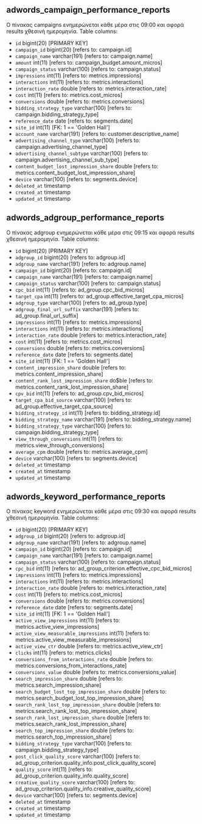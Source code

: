 ## adwords_campaign_performance_reports
Ο πίνακας campaigns ενημερώνεται κάθε μέρα στις 09:00 και αφορά results χθεσινή ημερομηνία.
Table columns:  
- `id` bigint(20) [PRIMARY KEY]
- `campaign_id` bigint(20) [refers to: campaign.id]
- `campaign_name` varchar(191) [refers to: campaign.name]
- `amount` int(11) [refers to: campaign_budget.amount_micros]
- `campaign_status` varchar(100) [refers to: campaign.status]
- `impressions` int(11) [refers to: metrics.impressions]
- `interactions` int(11) [refers to: metrics.interactions]
- `interaction_rate` double [refers to: metrics.interaction_rate]
- `cost` int(11) [refers to: metrics.cost_micros]
- `conversions` double [refers to: metrics.conversions]
- `bidding_strategy_type` varchar(100) [refers to: campaign.bidding_strategy_type]
- `reference_date` date [refers to: segments.date]
- `site_id` int(11) [FK: 1 == 'Golden Hall']
- `account_name` varchar(191) [refers to: customer.descriptive_name]
- `advertising_channel_type` varchar(100) [refers to: campaign.advertising_channel_type]
- `advertising_channel_subtype` varchar(100) [refers to: campaign.advertising_channel_sub_type]
- `content_budget_lost_impression_share` double [refers to: metrics.content_budget_lost_impression_share]
- `device` varchar(100) [refers to: segments.device]
- `deleted_at` timestamp
- `created_at` timestamp
- `updated_at` timestamp

## adwords_adgroup_performance_reports
Ο πίνακας adgroup ενημερώνεται κάθε μέρα στις 09:15 και αφορά results χθεσινή ημερομηνία.
Table columns:  
- `id` bigint(20) [PRIMARY KEY]
- `adgroup_id` bigint(20) [refers to: adgroup.id]
- `adgroup_name` varchar(191) [refers to: adgroup.name]
- `campaign_id` bigint(20) [refers to: campaign.id]
- `campaign_name` varchar(191) [refers to: campaign.name]
- `campaign_status` varchar(100) [refers to: campaign.status]
- `cpc_bid` int(11) [refers to: ad_group.cpc_bid_micros]
- `target_cpa` int(11) [refers to: ad_group.effective_target_cpa_micros]
- `adgroup_type` varchar(100) [refers to: ad_group.type]
- `adgroup_final_url_suffix` varchar(191) [refers to: ad_group.final_url_suffix]
- `impressions` int(11) [refers to: metrics.impressions]
- `interactions` int(11) [refers to: metrics.interactions]
- `interaction_rate` double [refers to: metrics.interaction_rate]
- `cost` int(11) [refers to: metrics.cost_micros]
- `conversions` double [refers to: metrics.conversions]
- `reference_date` date [refers to: segments.date]
- `site_id` int(11) [FK: 1 == 'Golden Hall']
- `content_impression_share` double [refers to: metrics.content_impression_share]
- `content_rank_lost_impression_share` do$ble [refers to: metrics.content_rank_lost_impression_share]
- `cpv_bid` int(11) [refers to: ad_group.cpv_bid_micros]
- `target_cpa_bid_source` varchar(100) [refers to: ad_group.effective_target_cpa_source]
- `bidding_strategy_id` int(11) [refers to: bidding_strategy.id]
- `bidding_strategy_name` varchar(191) [refers to: bidding_strategy.name]
- `bidding_strategy_type` varchar(100) [refers to: campaign.bidding_strategy_type]
- `view_through_conversions` int(11) [refers to: metrics.view_through_conversions]
- `average_cpm` double [refers to: metrics.average_cpm]
- `device` varchar(100) [refers to: segments.device]
- `deleted_at` timestamp
- `created_at` timestamp
- `updated_at` timestamp

## adwords_keyword_performance_reports
Ο πίνακας keyword ενημερώνεται κάθε μέρα στις 09:30 και αφορά results χθεσινή ημερομηνία.
Table columns:  
- `id` bigint(20) [PRIMARY KEY]
- `adgroup_id` bigint(20) [refers to: adgroup.id]
- `adgroup_name` varchar(191) [refers to: adgroup.name]
- `campaign_id` bigint(20) [refers to: campaign.id]
- `campaign_name` varchar(191) [refers to: campaign.name]
- `campaign_status` varchar(100) [refers to: campaign.status]
- `cpc_bid` int(11) [refers to: ad_group_criterion.effective_cpc_bid_micros]
- `impressions` int(11) [refers to: metrics.impressions]
- `interactions` int(11) [refers to: metrics.interactions]
- `interaction_rate` double [refers to: metrics.interaction_rate]
- `cost` int(11) [refers to: metrics.cost_micros]
- `conversions` double [refers to: metrics.conversions]
- `reference_date` date [refers to: segments.date]
- `site_id` int(11) [FK: 1 == 'Golden Hall']
- `active_view_impressions` int(11) [refers to: metrics.active_view_impressions]
- `active_view_measurable_impressions` int(11) [refers to: metrics.active_view_measurable_impressions]
- `active_view_ctr` double [refers to: metrics.active_view_ctr]
- `clicks` int(11) [refers to: metrics.clicks]
- `conversions_from_interactions_rate` double [refers to: metrics.conversions_from_interactions_rate]
- `conversions_value` double [refers to: metrics.conversions_value]
- `search_impression_share` double [refers to: metrics.search_impression_share]
- `search_budget_lost_top_impression_share` double [refers to: metrics.search_budget_lost_top_impression_share]
- `search_rank_lost_top_impression_share` double [refers to: metrics.search_rank_lost_top_impression_share]
- `search_rank_lost_impression_share` double [refers to: metrics.search_rank_lost_impression_share]
- `search_top_impression_share` double [refers to: metrics.search_top_impression_share]
- `bidding_strategy_type` varchar(100) [refers to: campaign.bidding_strategy_type]
- `post_click_quality_score` varchar(100) [refers to: ad_group_criterion.quality_info.post_click_quality_score]
- `quality_score` int(11) [refers to: ad_group_criterion.quality_info.quality_score]
- `creative_quality_score` varchar(100) [refers to: ad_group_criterion.quality_info.creative_quality_score]
- `device` varchar(100) [refers to: segments.device]
- `deleted_at` timestamp
- `created_at` timestamp
- `updated_at` timestamp
